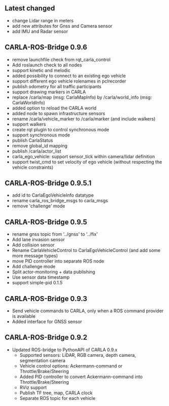 ## Latest changed

* change Lidar range in meters
* add new attributes for Gnss and Camera sensor
* add IMU and Radar sensor

## CARLA-ROS-Bridge 0.9.6

* remove launchfile check from rqt_carla_control
* Add roslaunch check to all nodes
* support kinetic and melodic
* added possibility to connect to an existing ego vehicle
* support different ego vehicle rolenames in pclrecorder
* publish odometry for all traffic participants
* support drawing markers in CARLA
* replace /carla/map (msg: CarlaMapInfo) by /carla/world_info (msg: CarlaWorldInfo)
* added option to reload the CARLA world
* added node to spawn infrastructure sensors
* rename /carla/vehicle_marker to /carla/marker (and include walkers)
* support walkers
* create rqt plugin to control synchronous mode
* support synchronous mode
* publish CarlaStatus
* remove global_id mapping
* publish /carla/actor_list
* carla_ego_vehicle: support sensor_tick within camera/lidar definition
* support twist_cmd to set velocity of ego vehicle (without respecting the vehicle constraints)

## CARLA-ROS-Bridge 0.9.5.1

* add id to CarlaEgoVehicleInfo datatype
* rename carla_ros_bridge_msgs to carla_msgs
* remove 'challenge' mode

## CARLA-ROS-Bridge 0.9.5

* rename gnss topic from '../gnss' to '../fix'
* Add lane invasion sensor
* Add collision sensor
* Rename CarlaVehicleControl to CarlaEgoVehicleControl (and add some more message types)
* move PID controller into separate ROS node
* Add challenge mode
* Split actor-monitoring + data publishing
* Use sensor data timestamp
* support simple-pid 0.1.5


## CARLA-ROS-Bridge 0.9.3

* Send vehicle commands to CARLA, only when a ROS command provider is available
* Added interface for GNSS sensor


## CARLA-ROS-Bridge 0.9.2

* Updated ROS-bridge to PythonAPI of CARLA 0.9.x
  * Supported sensors: LiDAR, RGB camera, depth camera, segmentation camera
  * Vehicle control options: Ackermann-command or Throttle/Brake/Steering
  * Added PID controller to convert Ackermann-command into Throttle/Brake/Steering
  * RViz support
  * Publish TF tree, map, CARLA clock
  * Separate ROS topic for each vehicle

